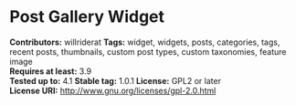 # Post Gallery Widget #
**Contributors:** willriderat
**Tags:** widget, widgets, posts, categories, tags, recent posts, thumbnails, custom post types, custom taxonomies, feature image  
**Requires at least:** 3.9  
**Tested up to:** 4.1
**Stable tag:** 1.0.1
**License:** GPL2 or later  
**License URI:** http://www.gnu.org/licenses/gpl-2.0.html  

